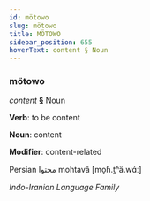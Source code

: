 ```yaml
---
id: mötowo
slug: mötowo
title: MÖTOWO
sidebar_position: 655
hoverText: content § Noun
---
```


### mötowo

*content* **§** Noun

**Verb**: to be content

**Noun**: content

**Modifier**: content-related

Persian محتوا mohtavâ [mo̞ɦ.t̪ʰä.wɑ́ː]

*Indo-Iranian Language Family*